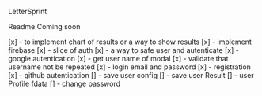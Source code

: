 LetterSprint 

Readme Coming soon 

[x] - to implement chart of results or a way to show results
[x] - implement firebase
[x] - slice of auth
[x] - a way to safe user and autenticate
[x] - google autentication
[x] - get user name of modal
[x] - validate that username not be repeated
[x] - login email and password
[x] - registration
[x] - github autentication
[]  - save user config
[]  - save user Result
[]  - user Profile fdata
[]  - change password



